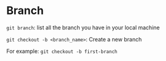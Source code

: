 # Branch

`git branch`: list all the branch you have in your local machine

`git checkout -b <branch_name>`: Create a new branch

For example: `git checkout -b first-branch`
